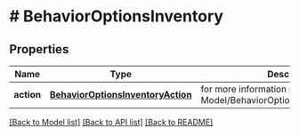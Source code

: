 # # BehaviorOptionsInventory


## Properties 


Name | Type | Description | Notes
------------ | ------------- | ------------- | -------------
**action**| [**BehaviorOptionsInventoryAction**](BehaviorOptionsInventoryAction.md) |  for more information please, see Model/BehaviorOptionsInventoryAction.php  | [optional] [default to BehaviorOptionsInventoryAction.UNKNOWN]


[[Back to Model list]](../../README.md#models) [[Back to API list]](../../README.md#endpoints) [[Back to README]](../../README.md)


